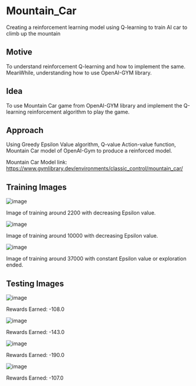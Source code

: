 # Mountain_Car
Creating a reinforcement learning model using Q-learning to train AI car to climb up the mountain

## Motive
To understand reinforcement Q-learning and how to implement the same. MeanWhile, understanding how to use OpenAI-GYM library.

## Idea
To use Mountain Car game from OpenAI-GYM library and implement the Q-learning reinforcement algorithm to play the game. 

## Approach
Using Greedy Epsilon Value algorithm, Q-value Action-value function, Mountain Car model of OpenAI-Gym to produce a reinforced model.

Mountain Car Model link: https://www.gymlibrary.dev/environments/classic_control/mountain_car/

## Training Images 

![image](https://user-images.githubusercontent.com/92180055/218163483-ccf16831-4f07-4052-9e40-ad8e5fa0c476.png)

Image of training around 2200 with decreasing Epsilon value.

![image](https://user-images.githubusercontent.com/92180055/218163923-120f6651-b43c-400c-89a0-7d9f8ad0b447.png)

Image of training around 10000 with decreasing Epsilon value.

![image](https://user-images.githubusercontent.com/92180055/218164745-d8a5c066-d5eb-4077-96ec-2f71ddbb3967.png)

Image of training around 37000 with constant Epsilon value or exploration ended.

## Testing Images

![image](https://user-images.githubusercontent.com/92180055/218165847-81282e0b-eb52-4f61-a1b3-7000206ba7a6.png)

Rewards Earned: -108.0 

![image](https://user-images.githubusercontent.com/92180055/218165866-41b48e56-705b-4e7b-aa9e-3f88b0697317.png)

Rewards Earned: -143.0

![image](https://user-images.githubusercontent.com/92180055/218165875-cb188bf1-1d0b-468a-9c5d-0c192a7f8784.png)

Rewards Earned: -190.0

![image](https://user-images.githubusercontent.com/92180055/218165884-a11d337a-9af5-4901-a565-4af6d96f9efc.png)

Rewards Earned: -107.0


